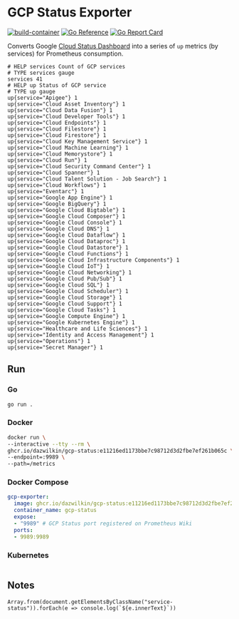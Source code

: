 # GCP Status Exporter

[![build-container](https://github.com/DazWilkin/gcp-status/actions/workflows/build-container.yml/badge.svg)](https://github.com/DazWilkin/gcp-status/actions/workflows/build-container.yml)
[![Go Reference](https://pkg.go.dev/badge/github.com/DazWilkin/gcp-status.svg)](https://pkg.go.dev/github.com/DazWilkin/gcp-status)
[![Go Report Card](https://goreportcard.com/badge/github.com/dazwilkin/gcp-status)](https://goreportcard.com/report/github.com/dazwilkin/gcp-status)

Converts Google [Cloud Status Dashboard](https://status.cloud.google.com/) into a series of `up` metrics (by services) for Prometheus consumption.

```console
# HELP services Count of GCP services
# TYPE services gauge
services 41
# HELP up Status of GCP service
# TYPE up gauge
up{service="Apigee"} 1
up{service="Cloud Asset Inventory"} 1
up{service="Cloud Data Fusion"} 1
up{service="Cloud Developer Tools"} 1
up{service="Cloud Endpoints"} 1
up{service="Cloud Filestore"} 1
up{service="Cloud Firestore"} 1
up{service="Cloud Key Management Service"} 1
up{service="Cloud Machine Learning"} 1
up{service="Cloud Memorystore"} 1
up{service="Cloud Run"} 1
up{service="Cloud Security Command Center"} 1
up{service="Cloud Spanner"} 1
up{service="Cloud Talent Solution - Job Search"} 1
up{service="Cloud Workflows"} 1
up{service="Eventarc"} 1
up{service="Google App Engine"} 1
up{service="Google BigQuery"} 1
up{service="Google Cloud Bigtable"} 1
up{service="Google Cloud Composer"} 1
up{service="Google Cloud Console"} 1
up{service="Google Cloud DNS"} 1
up{service="Google Cloud Dataflow"} 1
up{service="Google Cloud Dataproc"} 1
up{service="Google Cloud Datastore"} 1
up{service="Google Cloud Functions"} 1
up{service="Google Cloud Infrastructure Components"} 1
up{service="Google Cloud IoT"} 1
up{service="Google Cloud Networking"} 1
up{service="Google Cloud Pub/Sub"} 1
up{service="Google Cloud SQL"} 1
up{service="Google Cloud Scheduler"} 1
up{service="Google Cloud Storage"} 1
up{service="Google Cloud Support"} 1
up{service="Google Cloud Tasks"} 1
up{service="Google Compute Engine"} 1
up{service="Google Kubernetes Engine"} 1
up{service="Healthcare and Life Sciences"} 1
up{service="Identity and Access Management"} 1
up{service="Operations"} 1
up{service="Secret Manager"} 1
```

## Run

### Go

```bash
go run .
```

### Docker

```bash
docker run \
--interactive --tty --rm \
ghcr.io/dazwilkin/gcp-status:e11216ed1173bbe7c98712d3d2fbe7ef261b065c \
--endpoint=:9989 \
--path=/metrics
```

### Docker Compose

```YAML
gcp-exporter:
  image: ghcr.io/dazwilkin/gcp-status:e11216ed1173bbe7c98712d3d2fbe7ef261b065c
  container_name: gcp-status
  expose:
  - "9989" # GCP Status port registered on Prometheus Wiki
  ports:
  - 9989:9989
```

### Kubernetes

```YAML

```

## Notes

```console
Array.from(document.getElementsByClassName("service-status")).forEach(e => console.log(`${e.innerText}`))
```